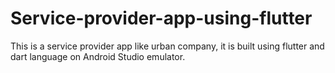 # Service-provider-app-using-flutter
This is a service provider app like urban company, it is built using flutter and dart language on Android Studio emulator.
